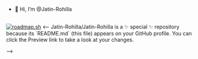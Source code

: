 - 👋 Hi, I’m @Jatin-Rohilla
 <br>
<a href="https://roadmap.sh"><img src="https://api.roadmap.sh/v1-badge/wide/64f0e147b128dce3cb97b3fe?variant=dark"
        alt="roadmap.sh" /></a>
<--
Jatin-Rohilla/Jatin-Rohilla is a ✨ special ✨ repository because its `README.md` (this file) appears on your GitHub profile.
You can click the Preview link to take a look at your changes.

-->

